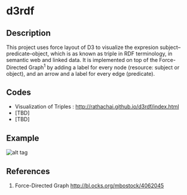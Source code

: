 # d3rdf

## Description
This project uses force layout of D3 to visualize the expresion subject–predicate–object, which is as known as triple in RDF terminology, in semantic web and linked data. It is implemented on top of the Force-Directed Graph<sup>1</sup> by adding a label for every node (resource: subject or object), and an arrow and a label for every edge (predicate).

## Codes
- Visualization of Triples : http://rathachai.github.io/d3rdf/index.html
- [TBD]
- [TBD]

## Example
![alt tag](https://raw.github.com/rathachai/d3rdf/master/images/simpletriples.png)

## References
1. Force-Directed Graph http://bl.ocks.org/mbostock/4062045
